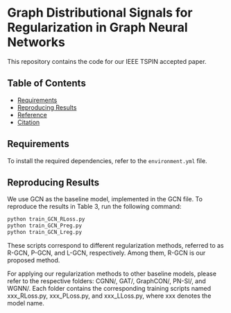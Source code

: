 # Graph Distributional Signals for Regularization in Graph Neural Networks

This repository contains the code for our IEEE TSPIN accepted paper.

## Table of Contents
- [Requirements](#requirements)
- [Reproducing Results](#reproducing-results)
- [Reference](#reference)
- [Citation](#citation)

## Requirements
To install the required dependencies, refer to the `environment.yml` file.

## Reproducing Results
We use GCN as the baseline model, implemented in the GCN file. To reproduce the results in Table 3, run the following command:

```bash
python train_GCN_RLoss.py 
python train_GCN_Preg.py 
python train_GCN_Lreg.py 


```
These scripts correspond to different regularization methods, referred to as R-GCN, P-GCN, and L-GCN, respectively. Among them, R-GCN is our proposed method.

For applying our regularization methods to other baseline models, please refer to the respective folders: CGNN/, GAT/, GraphCON/, PN-SI/, and WGNN/. Each folder contains the corresponding training scripts named xxx_RLoss.py, xxx_PLoss.py, and xxx_LLoss.py, where xxx denotes the model name.
